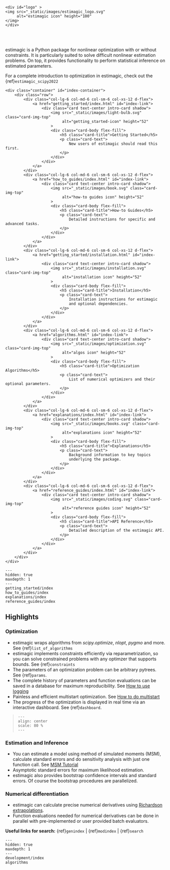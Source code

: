 ```{raw} html
<div id="logo" >
<img src="_static/images/estimagic_logo.svg"
     alt="estimagic icon" height="100"
</img>
</div>
```

<br>
<br>

estimagic is a Python package for nonlinear optimization with or without constraints. It
is particularly suited to solve difficult nonlinear estimation problems. On top, it
provides functionality to perform statistical inference on estimated parameters.

For a complete introduction to optimization in estimagic, check out the
{ref}`estimagic_scipy2022`

```{raw} html
<div class="container" id="index-container">
    <div class="row">
        <div class="col-lg-6 col-md-6 col-sm-6 col-xs-12 d-flex">
            <a href="getting_started/index.html" id="index-link">
                <div class="card text-center intro-card shadow">
                    <img src="_static/images/light-bulb.svg" class="card-img-top"
                         alt="getting_started-icon" height="52"
                    >
                    <div class="card-body flex-fill">
                        <h5 class="card-title">Getting Started</h5>
                        <p class="card-text">
                            New users of estimagic should read this first.
                        </p>
                    </div>
                </div>
            </a>
        </div>
        <div class="col-lg-6 col-md-6 col-sm-6 col-xs-12 d-flex">
            <a href="how_to_guides/index.html" id="index-link">
                <div class="card text-center intro-card shadow">
                    <img src="_static/images/book.svg" class="card-img-top"
                         alt="how-to guides icon" height="52"
                    >
                    <div class="card-body flex-fill">
                        <h5 class="card-title">How-to Guides</h5>
                        <p class="card-text">
                            Detailed instructions for specific and advanced tasks.
                        </p>
                    </div>
                </div>
            </a>
        </div>
        <div class="col-lg-6 col-md-6 col-sm-6 col-xs-12 d-flex">
            <a href="getting_started/installation.html" id="index-link">
                <div class="card text-center intro-card shadow">
                    <img src="_static/images/installation.svg" class="card-img-top"
                         alt="installation icon" height="52"
                    >
                    <div class="card-body flex-fill">
                        <h5 class="card-title">Installation</h5>
                        <p class="card-text">
                            Installation instructions for estimagic
                            and optional dependencies.
                        </p>
                    </div>
                </div>
            </a>
        </div>
        <div class="col-lg-6 col-md-6 col-sm-6 col-xs-12 d-flex">
            <a href="algorithms.html" id="index-link">
                <div class="card text-center intro-card shadow">
                    <img src="_static/images/optimization.svg" class="card-img-top"
                         alt="algos icon" height="52"
                    >
                    <div class="card-body flex-fill">
                        <h5 class="card-title">Optimization Algorithms</h5>
                        <p class="card-text">
                            List of numerical optimizers and their optional parameters.
                        </p>
                    </div>
                </div>
            </a>
        </div>
        <div class="col-lg-6 col-md-6 col-sm-6 col-xs-12 d-flex">
            <a href="explanations/index.html" id="index-link">
                <div class="card text-center intro-card shadow">
                    <img src="_static/images/books.svg" class="card-img-top"
                         alt="explanations icon" height="52"
                    >
                    <div class="card-body flex-fill">
                        <h5 class="card-title">Explanations</h5>
                        <p class="card-text">
                            Background information to key topics
                            underlying the package.
                        </p>
                    </div>
                </div>
            </a>
        </div>
        <div class="col-lg-6 col-md-6 col-sm-6 col-xs-12 d-flex">
            <a href="reference_guides/index.html" id="index-link">
                <div class="card text-center intro-card shadow">
                    <img src="_static/images/coding.svg" class="card-img-top"
                         alt="reference guides icon" height="52"
                    >
                    <div class="card-body flex-fill">
                        <h5 class="card-title">API Reference</h5>
                        <p class="card-text">
                            Detailed description of the estimagic API.
                        </p>
                    </div>
                </div>
            </a>
        </div>
    </div>
</div>
```

```{toctree}
---
hidden: true
maxdepth: 1
---
getting_started/index
how_to_guides/index
explanations/index
reference_guides/index
```

## Highlights

### Optimization

- estimagic wraps algorithms from *scipy.optimize*, *nlopt*, *pygmo* and more. See
  {ref}`list_of_algorithms`
- estimagic implements constraints efficiently via reparametrization, so you can solve
  constrained problems with any optimzer that supports bounds. See {ref}`constraints`
- The parameters of an optimization problem can be arbitrary pytrees. See {ref}`params`.
- The complete history of parameters and function evaluations can be saved in a database
  for maximum reproducibility. See [How to use logging]
- Painless and efficient multistart optimization. See [How to do multistart]
- The progress of the optimization is displayed in real time via an interactive
  dashboard. See {ref}`dashboard`.

> ```{image} _static/images/dashboard.gif
> ---
> align: center
> scale: 80 %
> ---
> ```

### Estimation and Inference

- You can estimate a model using method of simulated moments (MSM), calculate standard
  errors and do sensitivity analysis with just one function call. See [MSM Tutorial]
- Asymptotic standard errors for maximum likelihood estimation.
- estimagic also provides bootstrap confidence intervals and standard errors. Of course
  the bootstrap procedures are parallelized.

### Numerical differentiation

- estimagic can calculate precise numerical derivatives using
  [Richardson extrapolations](https://en.wikipedia.org/wiki/Richardson_extrapolation).
- Function evaluations needed for numerical derivatives can be done in parallel with
  pre-implemented or user provided batch evaluators.

**Useful links for search:** {ref}`genindex` | {ref}`modindex` | {ref}`search`

```{toctree}
---
hidden: true
maxdepth: 1
---
development/index
algorithms
```

[how to do multistart]: how_to_guides/optimization/how_to_do_multistart_optimizations
[how to use logging]: how_to_guides/optimization/how_to_use_logging
[msm tutorial]: getting_started/estimation/first_msm_estimation_with_estimagic
